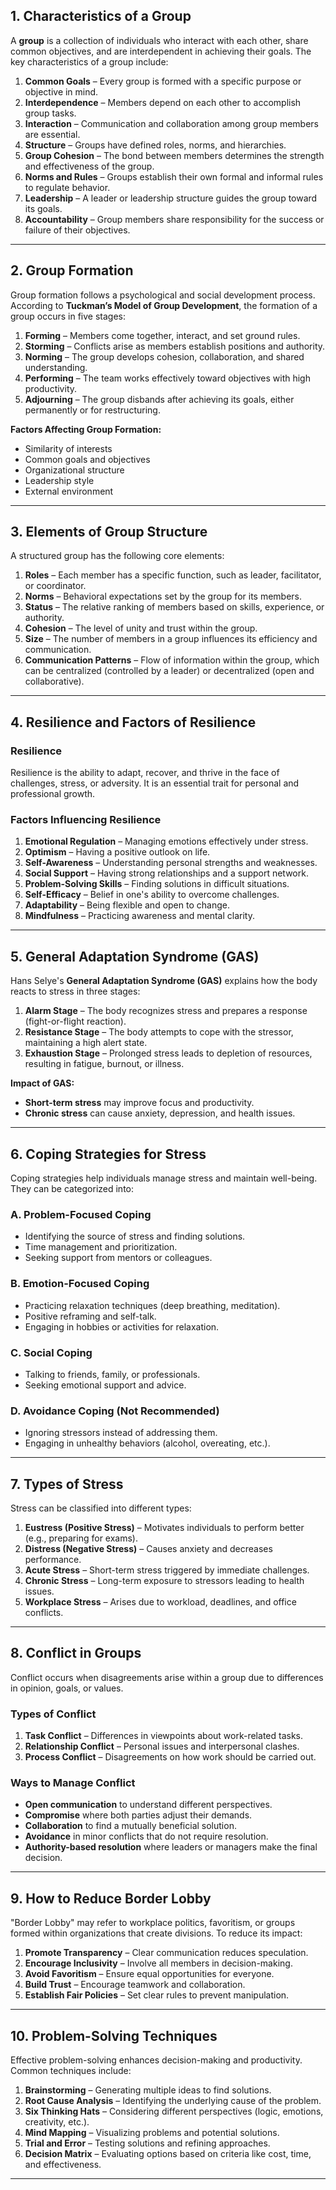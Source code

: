 
## **1. Characteristics of a Group**  
A **group** is a collection of individuals who interact with each other, share common objectives, and are interdependent in achieving their goals. The key characteristics of a group include:  

1. **Common Goals** – Every group is formed with a specific purpose or objective in mind.  
2. **Interdependence** – Members depend on each other to accomplish group tasks.  
3. **Interaction** – Communication and collaboration among group members are essential.  
4. **Structure** – Groups have defined roles, norms, and hierarchies.  
5. **Group Cohesion** – The bond between members determines the strength and effectiveness of the group.  
6. **Norms and Rules** – Groups establish their own formal and informal rules to regulate behavior.  
7. **Leadership** – A leader or leadership structure guides the group toward its goals.  
8. **Accountability** – Group members share responsibility for the success or failure of their objectives.  

---

## **2. Group Formation**  
Group formation follows a psychological and social development process. According to **Tuckman’s Model of Group Development**, the formation of a group occurs in five stages:  

1. **Forming** – Members come together, interact, and set ground rules.  
2. **Storming** – Conflicts arise as members establish positions and authority.  
3. **Norming** – The group develops cohesion, collaboration, and shared understanding.  
4. **Performing** – The team works effectively toward objectives with high productivity.  
5. **Adjourning** – The group disbands after achieving its goals, either permanently or for restructuring.  

**Factors Affecting Group Formation:**  
- Similarity of interests  
- Common goals and objectives  
- Organizational structure  
- Leadership style  
- External environment  

---

## **3. Elements of Group Structure**  
A structured group has the following core elements:  

1. **Roles** – Each member has a specific function, such as leader, facilitator, or coordinator.  
2. **Norms** – Behavioral expectations set by the group for its members.  
3. **Status** – The relative ranking of members based on skills, experience, or authority.  
4. **Cohesion** – The level of unity and trust within the group.  
5. **Size** – The number of members in a group influences its efficiency and communication.  
6. **Communication Patterns** – Flow of information within the group, which can be centralized (controlled by a leader) or decentralized (open and collaborative).  

---

## **4. Resilience and Factors of Resilience**  
### **Resilience**  
Resilience is the ability to adapt, recover, and thrive in the face of challenges, stress, or adversity. It is an essential trait for personal and professional growth.  

### **Factors Influencing Resilience**  
1. **Emotional Regulation** – Managing emotions effectively under stress.  
2. **Optimism** – Having a positive outlook on life.  
3. **Self-Awareness** – Understanding personal strengths and weaknesses.  
4. **Social Support** – Having strong relationships and a support network.  
5. **Problem-Solving Skills** – Finding solutions in difficult situations.  
6. **Self-Efficacy** – Belief in one's ability to overcome challenges.  
7. **Adaptability** – Being flexible and open to change.  
8. **Mindfulness** – Practicing awareness and mental clarity.  

---

## **5. General Adaptation Syndrome (GAS)**  
Hans Selye's **General Adaptation Syndrome (GAS)** explains how the body reacts to stress in three stages:  

1. **Alarm Stage** – The body recognizes stress and prepares a response (fight-or-flight reaction).  
2. **Resistance Stage** – The body attempts to cope with the stressor, maintaining a high alert state.  
3. **Exhaustion Stage** – Prolonged stress leads to depletion of resources, resulting in fatigue, burnout, or illness.  

**Impact of GAS:**  
- **Short-term stress** may improve focus and productivity.  
- **Chronic stress** can cause anxiety, depression, and health issues.  

---

## **6. Coping Strategies for Stress**  
Coping strategies help individuals manage stress and maintain well-being. They can be categorized into:  

### **A. Problem-Focused Coping**  
- Identifying the source of stress and finding solutions.  
- Time management and prioritization.  
- Seeking support from mentors or colleagues.  

### **B. Emotion-Focused Coping**  
- Practicing relaxation techniques (deep breathing, meditation).  
- Positive reframing and self-talk.  
- Engaging in hobbies or activities for relaxation.  

### **C. Social Coping**  
- Talking to friends, family, or professionals.  
- Seeking emotional support and advice.  

### **D. Avoidance Coping (Not Recommended)**  
- Ignoring stressors instead of addressing them.  
- Engaging in unhealthy behaviors (alcohol, overeating, etc.).  

---

## **7. Types of Stress**  
Stress can be classified into different types:  

1. **Eustress (Positive Stress)** – Motivates individuals to perform better (e.g., preparing for exams).  
2. **Distress (Negative Stress)** – Causes anxiety and decreases performance.  
3. **Acute Stress** – Short-term stress triggered by immediate challenges.  
4. **Chronic Stress** – Long-term exposure to stressors leading to health issues.  
5. **Workplace Stress** – Arises due to workload, deadlines, and office conflicts.  

---

## **8. Conflict in Groups**  
Conflict occurs when disagreements arise within a group due to differences in opinion, goals, or values.  

### **Types of Conflict**  
1. **Task Conflict** – Differences in viewpoints about work-related tasks.  
2. **Relationship Conflict** – Personal issues and interpersonal clashes.  
3. **Process Conflict** – Disagreements on how work should be carried out.  

### **Ways to Manage Conflict**  
- **Open communication** to understand different perspectives.  
- **Compromise** where both parties adjust their demands.  
- **Collaboration** to find a mutually beneficial solution.  
- **Avoidance** in minor conflicts that do not require resolution.  
- **Authority-based resolution** where leaders or managers make the final decision.  

---

## **9. How to Reduce Border Lobby**  
"Border Lobby" may refer to workplace politics, favoritism, or groups formed within organizations that create divisions. To reduce its impact:  

1. **Promote Transparency** – Clear communication reduces speculation.  
2. **Encourage Inclusivity** – Involve all members in decision-making.  
3. **Avoid Favoritism** – Ensure equal opportunities for everyone.  
4. **Build Trust** – Encourage teamwork and collaboration.  
5. **Establish Fair Policies** – Set clear rules to prevent manipulation.  

---

## **10. Problem-Solving Techniques**  
Effective problem-solving enhances decision-making and productivity. Common techniques include:  

1. **Brainstorming** – Generating multiple ideas to find solutions.  
2. **Root Cause Analysis** – Identifying the underlying cause of the problem.  
3. **Six Thinking Hats** – Considering different perspectives (logic, emotions, creativity, etc.).  
4. **Mind Mapping** – Visualizing problems and potential solutions.  
5. **Trial and Error** – Testing solutions and refining approaches.  
6. **Decision Matrix** – Evaluating options based on criteria like cost, time, and effectiveness.  

---


